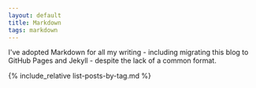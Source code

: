 ```yaml
---
layout: default
title: Markdown
tags: markdown
---
```


I've adopted Markdown for all my writing - including migrating this blog to GitHub Pages and Jekyll - despite the lack of a common format.

{% include_relative list-posts-by-tag.md %}
